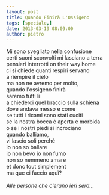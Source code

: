 ```yaml
---
layout: post
title: Quando Finirà L'Ossigeno
tags: [speciale,]
date: 2013-03-19 08:09:00
author: pietro
---
```

Mi sono svegliato nella confusione<br/>certi suoni sconvolti mi lasciano a terra<br/>pensieri interrotti on their way home<br/>ci si chiede quanti respiri servano<br/>a riempire il cielo<br/>ma non ne avremo per molto,<br/>quando l'ossigeno finirà<br/>saremo tutti lì<br/>a chiederci quel braccio sulla schiena<br/>dove andava messo e come<br/>se tutti i ricami sono stati cuciti<br/>se la nostra bocca è aperta e morbida<br/>o se i nostri piedi si incrociano<br/>quando balliamo,<br/>vi lascio soli perché<br/>io non so ballare<br/>io non bevo io non fumo<br/>non so nemmeno amare<br/>et donc tout simplement<br/>ma que ci faccio aquì?<br/><br/><i>Alle persone che c'erano ieri sera...</i>
